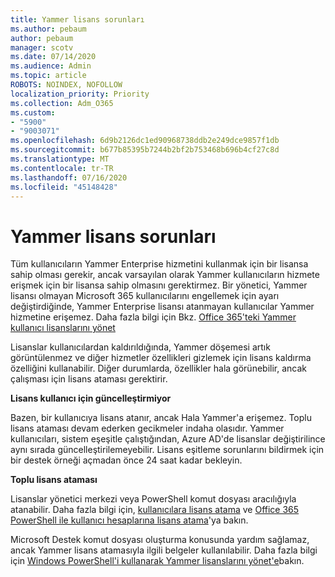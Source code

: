 ```yaml
---
title: Yammer lisans sorunları
ms.author: pebaum
author: pebaum
manager: scotv
ms.date: 07/14/2020
ms.audience: Admin
ms.topic: article
ROBOTS: NOINDEX, NOFOLLOW
localization_priority: Priority
ms.collection: Adm_O365
ms.custom:
- "5900"
- "9003071"
ms.openlocfilehash: 6d9b2126dc1ed90968738ddb2e249dce9857f1db
ms.sourcegitcommit: b677b85395b7244b2bf2b753468b696b4cf27c8d
ms.translationtype: MT
ms.contentlocale: tr-TR
ms.lasthandoff: 07/16/2020
ms.locfileid: "45148428"
---
```

# <a name="yammer-licensing-issues"></a>Yammer lisans sorunları

Tüm kullanıcıların Yammer Enterprise hizmetini kullanmak için bir lisansa sahip olması gerekir, ancak varsayılan olarak Yammer kullanıcıların hizmete erişmek için bir lisansa sahip olmasını gerektirmez. Bir yönetici, Yammer lisansı olmayan Microsoft 365 kullanıcılarını engellemek için ayarı değiştirdiğinde, Yammer Enterprise lisansı atanmayan kullanıcılar Yammer hizmetine erişemez. Daha fazla bilgi için Bkz. [Office 365'teki Yammer kullanıcı lisanslarını yönet](https://docs.microsoft.com/yammer/manage-yammer-users/manage-yammer-licenses-in-office-365) 

Lisanslar kullanıcılardan kaldırıldığında, Yammer döşemesi artık görüntülenmez ve diğer hizmetler özellikleri gizlemek için lisans kaldırma özelliğini kullanabilir. Diğer durumlarda, özellikler hala görünebilir, ancak çalışması için lisans ataması gerektirir.  

**Lisans kullanıcı için güncelleştirmiyor**  

Bazen, bir kullanıcıya lisans atanır, ancak Hala Yammer'a erişemez. Toplu lisans ataması devam ederken gecikmeler indaha olasıdır. Yammer kullanıcıları, sistem eşeşitle çalıştığından, Azure AD'de lisanslar değiştirilince aynı sırada güncelleştirilemeyebilir. Lisans eşitleme sorunlarını bildirmek için bir destek örneği açmadan önce 24 saat kadar bekleyin.  

**Toplu lisans ataması**  

Lisanslar yönetici merkezi veya PowerShell komut dosyası aracılığıyla atanabilir. Daha fazla bilgi için, [kullanıcılara lisans atama](https://docs.microsoft.com/microsoft-365/admin/manage/assign-licenses-to-users) ve [Office 365 PowerShell ile kullanıcı hesaplarına lisans atama](https://docs.microsoft.com/office365/enterprise/powershell/assign-licenses-to-user-accounts-with-office-365-powershell)'ya bakın. 

Microsoft Destek komut dosyası oluşturma konusunda yardım sağlamaz, ancak Yammer lisans atamasıyla ilgili belgeler kullanılabilir. Daha fazla bilgi için [Windows PowerShell'i kullanarak Yammer lisanslarını yönet'e](https://docs.microsoft.com/yammer/manage-yammer-users/manage-yammer-licenses-in-office-365#manage-yammer-licenses-by-using-windows-powershell)bakın.